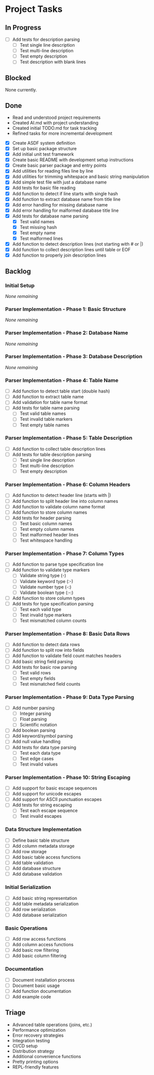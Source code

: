 # Project Tasks

## In Progress
- [ ] Add tests for description parsing
  - [ ] Test single line description
  - [ ] Test multi-line description
  - [ ] Test empty description
  - [ ] Test description with blank lines

## Blocked
None currently.

## Done
- Read and understood project requirements
- Created AI.md with project understanding
- Created initial TODO.md for task tracking
- Refined tasks for more incremental development
- [X] Create ASDF system definition
- [X] Set up basic package structure
- [X] Add initial unit test framework
- [X] Create basic README with development setup instructions
- [X] Create basic parser package and entry points
- [X] Add utilities for reading files line by line
- [X] Add utilities for trimming whitespace and basic string manipulation
- [X] Add simple test file with just a database name
- [X] Add tests for basic file reading
- [X] Add function to detect if line starts with single hash
- [X] Add function to extract database name from title line
- [X] Add error handling for missing database name
- [X] Add error handling for malformed database title line
- [X] Add tests for database name parsing
  - [X] Test valid names
  - [X] Test missing hash
  - [X] Test empty name
  - [X] Test malformed lines
- [X] Add function to detect description lines (not starting with # or |)
- [X] Add function to collect description lines until table or EOF
- [X] Add function to properly join description lines

## Backlog

### Initial Setup
*None remaining*

### Parser Implementation - Phase 1: Basic Structure
*None remaining*

### Parser Implementation - Phase 2: Database Name
*None remaining*

### Parser Implementation - Phase 3: Database Description
*None remaining*

### Parser Implementation - Phase 4: Table Name
- [ ] Add function to detect table start (double hash)
- [ ] Add function to extract table name
- [ ] Add validation for table name format
- [ ] Add tests for table name parsing
  - [ ] Test valid table names
  - [ ] Test invalid table markers
  - [ ] Test empty table names

### Parser Implementation - Phase 5: Table Description
- [ ] Add function to collect table description lines
- [ ] Add tests for table description parsing
  - [ ] Test single line description
  - [ ] Test multi-line description
  - [ ] Test empty description

### Parser Implementation - Phase 6: Column Headers
- [ ] Add function to detect header line (starts with |)
- [ ] Add function to split header line into column names
- [ ] Add function to validate column name format
- [ ] Add function to store column names
- [ ] Add tests for header parsing
  - [ ] Test basic column names
  - [ ] Test empty column names
  - [ ] Test malformed header lines
  - [ ] Test whitespace handling

### Parser Implementation - Phase 7: Column Types
- [ ] Add function to parse type specification line
- [ ] Add function to validate type markers
  - [ ] Validate string type (-)
  - [ ] Validate keyword type (:-)
  - [ ] Validate number type (-:)
  - [ ] Validate boolean type (:-:)
- [ ] Add function to store column types
- [ ] Add tests for type specification parsing
  - [ ] Test each valid type
  - [ ] Test invalid type markers
  - [ ] Test mismatched column counts

### Parser Implementation - Phase 8: Basic Data Rows
- [ ] Add function to detect data rows
- [ ] Add function to split row into fields
- [ ] Add function to validate field count matches headers
- [ ] Add basic string field parsing
- [ ] Add tests for basic row parsing
  - [ ] Test valid rows
  - [ ] Test empty fields
  - [ ] Test mismatched field counts

### Parser Implementation - Phase 9: Data Type Parsing
- [ ] Add number parsing
  - [ ] Integer parsing
  - [ ] Float parsing
  - [ ] Scientific notation
- [ ] Add boolean parsing
- [ ] Add keyword/symbol parsing
- [ ] Add null value handling
- [ ] Add tests for data type parsing
  - [ ] Test each data type
  - [ ] Test edge cases
  - [ ] Test invalid values

### Parser Implementation - Phase 10: String Escaping
- [ ] Add support for basic escape sequences
- [ ] Add support for unicode escapes
- [ ] Add support for ASCII punctuation escapes
- [ ] Add tests for string escaping
  - [ ] Test each escape sequence
  - [ ] Test invalid escapes

### Data Structure Implementation
- [ ] Define basic table structure
- [ ] Add column metadata storage
- [ ] Add row storage
- [ ] Add basic table access functions
- [ ] Add table validation
- [ ] Add database structure
- [ ] Add database validation

### Initial Serialization
- [ ] Add basic string representation
- [ ] Add table metadata serialization
- [ ] Add row serialization
- [ ] Add database serialization

### Basic Operations
- [ ] Add row access functions
- [ ] Add column access functions
- [ ] Add basic row filtering
- [ ] Add basic column filtering

### Documentation
- [ ] Document installation process
- [ ] Document basic usage
- [ ] Add function documentation
- [ ] Add example code

## Triage
- Advanced table operations (joins, etc.)
- Performance optimization
- Error recovery strategies
- Integration testing
- CI/CD setup
- Distribution strategy
- Additional convenience functions
- Pretty printing options
- REPL-friendly features
